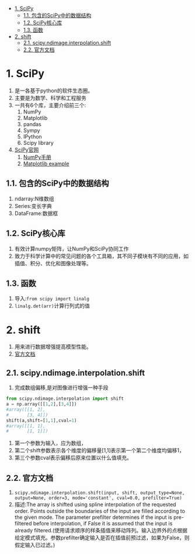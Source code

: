 <!-- TOC -->

- [1. SciPy](#1-scipy)
  - [1.1. 包含的SciPy中的数据结构](#11-包含的scipy中的数据结构)
  - [1.2. SciPy核心库](#12-scipy核心库)
  - [1.3. 函数](#13-函数)
- [2. shift](#2-shift)
  - [2.1. scipy.ndimage.interpolation.shift](#21-scipyndimageinterpolationshift)
  - [2.2. 官方文档](#22-官方文档)

<!-- /TOC -->

# 1. SciPy
1. 是一各基于python的软件生态圈。
2. 主要是为数学、科学和工程服务
3. 一共有6个库，主要介绍前三个:
    1. NumPy
    2. Matplotlib
    3. pandas
    4. Sympy
    5. IPython
    6. Scipy library
4. <a href="https://www.scipy.org/">SciPy官网</a>
    1. <a href ="https://www.numpy.org/devdocs/user/quickstart.html">NumPy手册</a>
    2. <a href ="https://matplotlib.org/gallery/index.html">Matplotlib example</a>


## 1.1. 包含的SciPy中的数据结构
1. ndarray:N维数组
2. Series:变长字典
3. DataFrame:数据框

## 1.2. SciPy核心库
1. 有效计算numpy矩阵，让NumPy和SciPy协同工作
2. 致力于科学计算中的常见问题的各个工具箱，其不同子模块有不同的应用，如插值、积分、优化和图像处理等。

## 1.3. 函数
1. 导入:`from scipy import linalg`
2. `linalg.det(arr)`计算行列式的值

# 2. shift
1. 用来进行数据增强提高模型性能。
2. <a href = "https://docs.scipy.org/doc/scipy/reference/generated/scipy.ndimage.shift.html">官方文档</a>

## 2.1. scipy.ndimage.interpolation.shift
1. 完成数组偏移,是对图像进行增强一种手段
```py
from scipy.ndimage.interpolation import shift
a = np.array([[1,2],[3,4]])
#array([[1, 2],
#       [3, 4]])
shift(a,shift=[1,1],cval=1)
#array([[1, 1],
#       [1, 1]])
```
1. 第一个参数为输入，应为数组，
2. 第二个shift参数表示各个维度的偏移量[1,1]表示第一个第二个维度均偏移1，
3. 第三个参数cval表示偏移后原来位置以什么值填充。

## 2.2. 官方文档
1. `scipy.ndimage.interpolation.shift(input, shift, output_type=None, output=None, order=3, mode='constant', cval=0.0, prefilter=True)`
2. 描述:The array is shifted using spline interpolation of the requested order. Points outside the boundaries of the input are filled according to the given mode. The parameter prefilter determines if the input is pre-filtered before interpolation, if False it is assumed that the input is already filtered.(使用请求顺序的样条插值来移动阵列。输入边界外的点根据给定模式填充。参数prefilter确定输入是否在插值前预过滤，如果为False，则假定输入已过滤。)